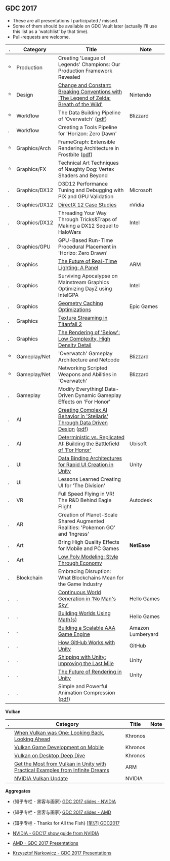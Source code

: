
## GDC 2017

- These are all presentations I participated / missed. 
- Some of them should be available on GDC Vault later (actually I'll use this list as a 'watchlist' by that time).
- Pull-requests are welcome. 

. | Category | Title | Note
-------- | -------- | ----- | ----
:star: | Production | Creating 'League of Legends' Champions: Our Production Framework Revealed | 
:star: | Design | [Change and Constant: Breaking Conventions with 'The Legend of Zelda: Breath of the Wild'](http://gdcvault.com/play/1024562/Change-and-Constant-Breaking-Conventions) | Nintendo
:star: | Workflow | The Data Building Pipeline of 'Overwatch' ([pdf](http://gdcvault.com/play/1024444/The-Data-Building-Pipeline-of)) | Blizzard
. | Workflow | Creating a Tools Pipeline for 'Horizon: Zero Dawn' | 
:star: | Graphics/Arch | FrameGraph: Extensible Rendering Architecture in Frostbite ([pdf](http://gdcvault.com/play/1024612/FrameGraph-Extensible-Rendering-Architecture-in)) | 
:star: | Graphics/FX | Technical Art Techniques of Naughty Dog: Vertex Shaders and Beyond | 
. | Graphics/DX12 | D3D12 Performance Tuning and Debugging with PIX and GPU Validation | Microsoft 
. | Graphics/DX12 | [DirectX 12 Case Studies](http://gdcvault.com/free/gdc-17#page-3) | nVidia 
. | Graphics/DX12 | Threading Your Way Through Tricks&Traps of Making a DX12 Sequel to HaloWars | Intel
. | Graphics/GPU | GPU-Based Run-Time Procedural Placement in 'Horizo: Zero Drawn' |
. | Graphics | [The Future of Real-Time Lighting: A Panel](http://gdcvault.com/play/1024395/The-Future-of-Real-Time) | ARM 
. | Graphics | Surviving Apocalypse on Mainstream Graphics Optimizing DayZ using IntelGPA | Intel 
. | Graphics | [Geometry Caching Optimizations](http://gdcvault.com/play/1024577/Geometry-Caching) | Epic Games
. | Graphics | [Texture Streaming in Titanfall 2](http://gdcvault.com/play/1024418/Efficient-Texture-Streaming-in-Titanfall) | 
. | Graphics | [The Rendering of 'Below': Low Complexity, High Density Detail](http://gdcvault.com/play/1024200/The-Rendering-of-Below-Low) | 
:star: | Gameplay/Net | 'Overwatch' Gameplay Architecture and Netcode | Blizzard 
:star: | Gameplay/Net | Networking Scripted Weapons and Abilities in 'Overwatch' | Blizzard 
. | Gameplay | Modify Everything! Data-Driven Dynamic Gameplay Effects on 'For Honor' | 
. | AI | [Creating Complex AI Behavior in 'Stellaris' Through Data Driven Design](http://gdcvault.com/play/1024223/Creating-Complex-AI-Behavior-in) ([pdf](http://gdcvault.com/play/1024499/Creating-Complex-AI-Behavior-in)) | 
. | AI | [Deterministic vs. Replicated AI: Building the Battlefield of 'For Honor'](http://gdcvault.com/play/1024454/Deterministic-vs-Replicated-AI-Building) | Ubisoft
. | UI | [Data Binding Architectures for Rapid UI Creation in Unity](http://gdcvault.com/play/1024453/Data-Binding-Architectures-for-Rapid) | Unity
. | UI | Lessons Learned Creating UI for 'The Division' | 
. | VR | Full Speed Flying in VR! The R&D Behind Eagle Flight | Autodesk 
. | AR | Creation of Planet-Scale Shared Augmented Realities: 'Pokemon GO' and 'Ingress' | 
. | Art | Bring High Quality Effects for Mobile and PC Games | **NetEase**
. | Art | [Low Poly Modeling: Style Through Economy](http://gdcvault.com/play/1024405/Low-Poly-Modeling-Style-Through) | 
. | Blockchain | Embracing Disruption: What Blockchains Mean for the Game Industry | 
. | . | [Continuous World Generation in 'No Man's Sky'](http://gdcvault.com/play/1024265/Continuous-World-Generation-in-No) | Hello Games
. | . | [Building Worlds Using Math(s)](http://gdcvault.com/play/1024514/Building-Worlds-Using) | Hello Games
. | . | [Building a Scalable AAA Game Engine](http://gdcvault.com/free/gdc-17#page-2) | Amazon Lumberyard
. | . | [How GitHub Works with Unity](http://gdcvault.com/play/1024390/How-GitHub-Works-with-Unity) | GitHub
. | . | [Shipping with Unity: Improving the Last Mile](http://gdcvault.com/free/gdc-17#page-6) | Unity
. | . | [The Future of Rendering in Unity](http://gdcvault.com/free/gdc-17#page-7) | Unity
. | . | Simple and Powerful Animation Compression ([pdf](http://gdcvault.com/play/1024463/Simple-and-Powerful-Animation)) | 

**Vulkan**

. | Category | Title | Note
-------- | -------- | ----- | ----
 |  | [When Vulkan was One: Looking Back, Looking Ahead](http://gdcvault.com/play/1024363/When-Vulkan-was-One-Looking) | Khronos 
 |  | [Vulkan Game Development on Mobile](http://gdcvault.com/play/1024361/Vulkan-Game-Development-on-Mobile) | Khronos 
 |  | [Vulkan on Desktop Deep Dive](http://gdcvault.com/play/1024362/Vulkan-on-Desktop-Deep-Dive) | Khronos 
 |  | [Get the Most from Vulkan in Unity with Practical Examples from Infinite Dreams](http://gdcvault.com/play/1024394/Get-the-Most-from-Vulkan) | ARM
 |  | [NVIDIA Vulkan Update](http://gdcvault.com/free/gdc-17#page-6) | NVIDIA

**Aggregates**

- {知乎专栏 - 黑客与画家} [GDC 2017 slides - NVIDIA](https://zhuanlan.zhihu.com/p/26041340)
- {知乎专栏 - 黑客与画家} [GDC 2017 slides - AMD](https://zhuanlan.zhihu.com/p/26122855)
- {知乎专栏 - Thanks for All the Fish} [[笔记] GDC2017](https://zhuanlan.zhihu.com/p/26032846)

- [NVIDIA - GDC17 show guide from NVIDIA](https://developer.nvidia.com/gdc17)
- [AMD - GDC 2017 Presentations](http://gpuopen.com/gdc-2017-presentations/)
- [Krzysztof Narkowicz - GDC 2017 Presentations](https://knarkowicz.wordpress.com/2017/03/01/gdc-2017-presentations/)




